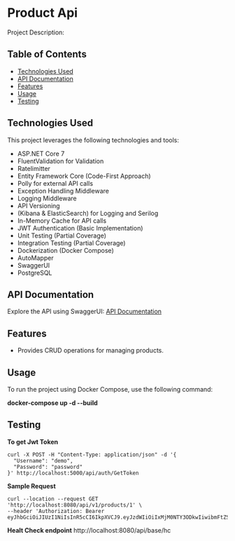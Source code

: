# Product Api

Project Description:  

## Table of Contents

- [Technologies Used](#technologies-used)
- [API Documentation](#api-documentation)
- [Features](#features) 
- [Usage](#usage)
- [Testing](#testing) 

## Technologies Used

This project leverages the following technologies and tools:

- ASP.NET Core 7
- FluentValidation for Validation
- Ratelimitter
- Entity Framework Core (Code-First Approach)
- Polly for external API calls
- Exception Handling Middleware
- Logging Middleware
- API Versioning
- (Kibana & ElasticSearch) for Logging and Serilog 
- In-Memory Cache for API calls
- JWT Authentication (Basic Implementation)
- Unit Testing (Partial Coverage)
- Integration Testing (Partial Coverage)
- Dockerization (Docker Compose)
- AutoMapper
- SwaggerUI
- PostgreSQL

## API Documentation

Explore the API using SwaggerUI: [API Documentation](api/documents/index.html)


## Features

- Provides CRUD operations for managing products.


## Usage

To run the project using Docker Compose, use the following command:

**docker-compose up -d --build**

## Testing

**To get Jwt Token**
```
curl -X POST -H "Content-Type: application/json" -d '{
  "Username": "demo",
  "Password": "password"
}' http://localhost:5000/api/auth/GetToken
```  
**Sample Request**
```
curl --location --request GET 'http://localhost:8080/api/v1/products/1' \
--header 'Authorization: Bearer eyJhbGciOiJIUzI1NiIsInR5cCI6IkpXVCJ9.eyJzdWIiOiIxMjM0NTY3ODkwIiwibmFtZSI6IkpvaG4gRG9lIiwiaWF0IjoxNTE2MjM5MDIyfQ.SflKxwRJSMeKKF2QT4fwpMeJf36POk6yJV_adQssw5c'
```  

**Healt Check endpoint**
http://localhost:8080/api/base/hc
